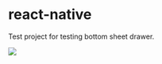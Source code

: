 # react-native
Test project for testing bottom sheet drawer.

![](https://media.giphy.com/media/PBYXorv5BZze8/giphy.gif) 

